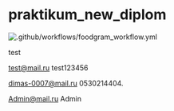 # praktikum_new_diplom

![.github/workflows/foodgram_workflow.yml](https://github.com/KitkinDA/foodgram-project-react/actions/workflows/foodgram_workflows.yaml/badge.svg)

test




test@mail.ru
test123456

dimas-0007@mail.ru
0530214404.

Admin@mail.ru
Admin
